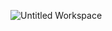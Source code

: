 ![Untitled Workspace](https://user-images.githubusercontent.com/80968031/147561325-4d0db5a1-946f-4a3c-83ba-7ff34b9aa9b4.jpg)
